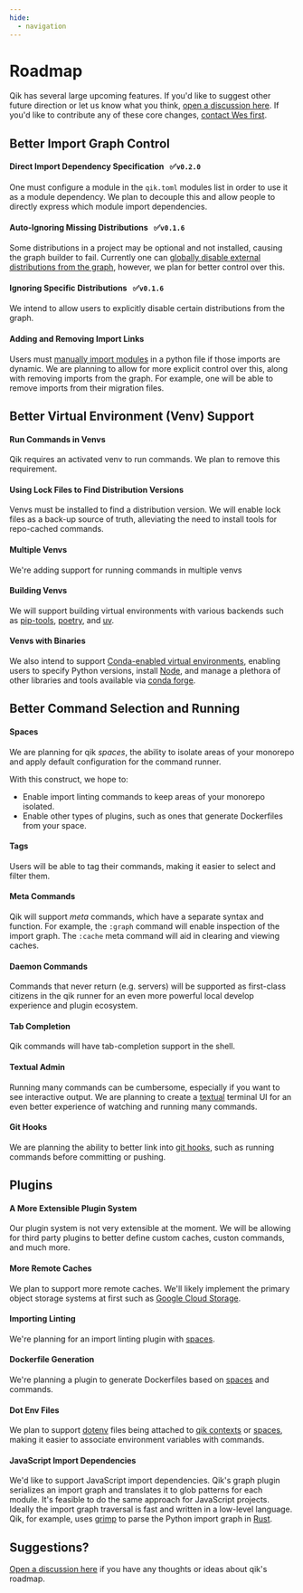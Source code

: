 ```yaml
---
hide:
  - navigation
---
```


# Roadmap

Qik has several large upcoming features. If you'd like to suggest other future direction or let us know what you think, [open a discussion here](https://github.com/Opus10/qik/discussions). If you'd like to contribute any of these core changes, [contact Wes first](mailto:wesleykendall@gmail.com).

## Better Import Graph Control

#### Direct Import Dependency Specification &nbsp; :white_check_mark:<code>v0.2.0</code>

One must configure a module in the `qik.toml` modules list in order to use it as a module dependency. We plan to decouple this and allow people to directly express which module import dependencies.

#### Auto-Ignoring Missing Distributions &nbsp; :white_check_mark:<code>v0.1.6</code>

Some distributions in a project may be optional and not installed, causing the graph builder to fail. Currently one can [globally disable external distributions from the graph](commands.md#pygraph), however, we plan for better control over this.

#### Ignoring Specific Distributions &nbsp; :white_check_mark:<code>v0.1.6</code>

We intend to allow users to explicitly disable certain distributions from the graph.

#### Adding and Removing Import Links

Users must [manually import modules](commands.md#pygraph) in a python file if those imports are dynamic. We are planning to allow for more explicit control over this, along with removing imports from the graph. For example, one will be able to remove imports from their migration files.

## Better Virtual Environment (Venv) Support

#### Run Commands in Venvs

Qik requires an activated venv to run commands. We plan to remove this requirement.

#### Using Lock Files to Find Distribution Versions

Venvs must be installed to find a distribution version. We will enable lock files as a back-up source of truth, alleviating the need to install tools for repo-cached commands.

#### Multiple Venvs

We're adding support for running commands in multiple venvs

#### Building Venvs

We will support building virtual environments with various backends such as [pip-tools](https://github.com/jazzband/pip-tools), [poetry](https://python-poetry.org), and [uv](https://github.com/astral-sh/uv).

#### Venvs with Binaries

We also intend to support [Conda-enabled virtual environments](https://conda.io), enabling users to specify Python versions, install [Node](https://nodejs.org), and manage a plethora of other libraries and tools available via [conda forge](https://conda-forge.org).

## Better Command Selection and Running

<a id="spaces"></a>

#### Spaces

We are planning for qik *spaces*, the ability to isolate areas of your monorepo and apply default configuration for the command runner.

With this construct, we hope to:

- Enable import linting commands to keep areas of your monorepo isolated.
- Enable other types of plugins, such as ones that generate Dockerfiles from your space.

#### Tags

Users will be able to tag their commands, making it easier to select and filter them.

#### Meta Commands

Qik will support *meta* commands, which have a separate syntax and function. For example, the `:graph` command will enable inspection of the import graph. The `:cache` meta command will aid in clearing and viewing caches.

#### Daemon Commands

Commands that never return (e.g. servers) will be supported as first-class citizens in the qik runner for an even more powerful local develop experience and plugin ecosystem.

#### Tab Completion

Qik commands will have tab-completion support in the shell.

#### Textual Admin

Running many commands can be cumbersome, especially if you want to see interactive output. We are planning to create a [textual](https://textual.textualize.io) terminal UI for an even better experience of watching and running many commands.

#### Git Hooks

We are planning the ability to better link into [git hooks](https://git-scm.com/book/en/v2/Customizing-Git-Git-Hooks), such as running commands before committing or pushing. 

## Plugins

#### A More Extensible Plugin System

Our plugin system is not very extensible at the moment. We will be allowing for third party plugins to better define custom caches, custon commands, and much more.

#### More Remote Caches

We plan to support more remote caches. We'll likely implement the primary object storage systems at first such as [Google Cloud Storage](https://cloud.google.com/storage).

#### Importing Linting

We're planning for an import linting plugin with [spaces](#spaces).

#### Dockerfile Generation

We're planning a plugin to generate Dockerfiles based on [spaces](#spaces) and commands.

#### Dot Env Files

We plan to support [dotenv](https://www.npmjs.com/package/dotenv) files being attached to [qik contexts](context.md) or [spaces](#spaces), making it easier to associate environment variables with commands.

#### JavaScript Import Dependencies

We'd like to support JavaScript import dependencies. Qik's graph plugin serializes an import graph and translates it to glob patterns for each module. It's feasible to do the same approach for JavaScript projects. Ideally the import graph traversal is fast and written in a low-level language. Qik, for example, uses [grimp](https://grimp.readthedocs.io/en/stable/) to parse the Python import graph in [Rust](https://www.rust-lang.org).

## Suggestions?

[Open a discussion here](https://github.com/Opus10/qik/discussions) if you have any thoughts or ideas about qik's roadmap.
